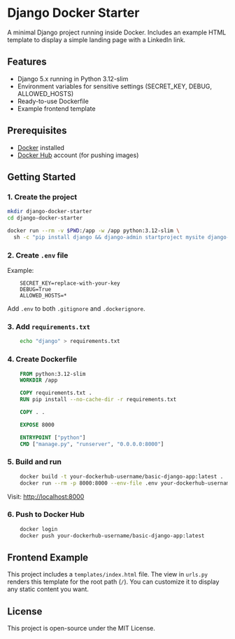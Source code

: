# Django Docker Starter

A minimal Django project running inside Docker.
Includes an example HTML template to display a simple landing page with a LinkedIn link.

## Features

* Django 5.x running in Python 3.12-slim
* Environment variables for sensitive settings (SECRET\_KEY, DEBUG, ALLOWED\_HOSTS)
* Ready-to-use Dockerfile
* Example frontend template

## Prerequisites

* [Docker](https://docs.docker.com/get-docker/) installed
* [Docker Hub](https://hub.docker.com/) account (for pushing images)

## Getting Started

### 1. Create the project

```bash
mkdir django-docker-starter
cd django-docker-starter

docker run --rm -v $PWD:/app -w /app python:3.12-slim \
  sh -c "pip install django && django-admin startproject mysite django-docker-starter"
```

### 2. Create `.env` file

Example:

```
	SECRET_KEY=replace-with-your-key
	DEBUG=True
	ALLOWED_HOSTS=*
```

Add `.env` to both `.gitignore` and `.dockerignore`.

### 3. Add `requirements.txt`

```bash
	echo "django" > requirements.txt
```

### 4. Create Dockerfile

```dockerfile
	FROM python:3.12-slim
	WORKDIR /app

	COPY requirements.txt .
	RUN pip install --no-cache-dir -r requirements.txt

	COPY . .

	EXPOSE 8000

	ENTRYPOINT ["python"]
	CMD ["manage.py", "runserver", "0.0.0.0:8000"]
```

### 5. Build and run

```bash
	docker build -t your-dockerhub-username/basic-django-app:latest .
	docker run --rm -p 8000:8000 --env-file .env your-dockerhub-username/basic-django-app:latest
```

Visit: [http://localhost:8000](http://localhost:8000)

### 6. Push to Docker Hub

```bash
	docker login
	docker push your-dockerhub-username/basic-django-app:latest
```

## Frontend Example

This project includes a `templates/index.html` file.
The view in `urls.py` renders this template for the root path (`/`).
You can customize it to display any static content you want.

## License

This project is open-source under the MIT License.
